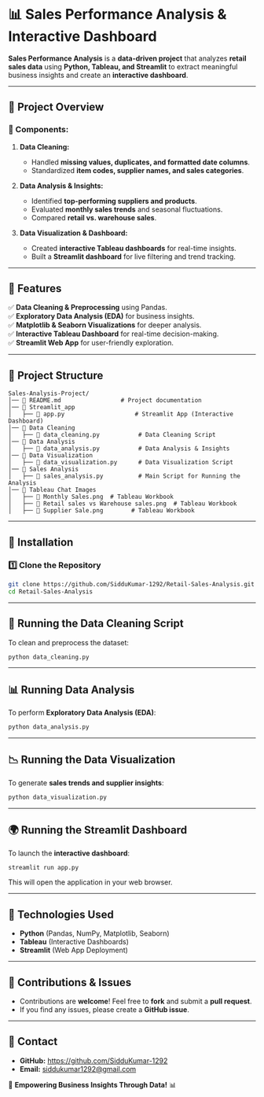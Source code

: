 # 📊 Sales Performance Analysis & Interactive Dashboard

**Sales Performance Analysis** is a **data-driven project** that analyzes **retail sales data** using **Python, Tableau, and Streamlit** to extract meaningful business insights and create an **interactive dashboard**.

---

## 📌 **Project Overview**

### **🔹 Components:**
1. **Data Cleaning:**
   - Handled **missing values, duplicates, and formatted date columns**.
   - Standardized **item codes, supplier names, and sales categories**.

2. **Data Analysis & Insights:**
   - Identified **top-performing suppliers and products**.
   - Evaluated **monthly sales trends** and seasonal fluctuations.
   - Compared **retail vs. warehouse sales**.

3. **Data Visualization & Dashboard:**
   - Created **interactive Tableau dashboards** for real-time insights.
   - Built a **Streamlit dashboard** for live filtering and trend tracking.

---

## 🚀 **Features**
✅ **Data Cleaning & Preprocessing** using Pandas.  
✅ **Exploratory Data Analysis (EDA)** for business insights.  
✅ **Matplotlib & Seaborn Visualizations** for deeper analysis.  
✅ **Interactive Tableau Dashboard** for real-time decision-making.  
✅ **Streamlit Web App** for user-friendly exploration.  

---

## 🐂 **Project Structure**
```
Sales-Analysis-Project/
│── 💜 README.md                 # Project documentation
│── 📂 Streamlit_app
│   ├── 💜 app.py                    # Streamlit App (Interactive Dashboard)
│── 📂 Data Cleaning
│   ├── 💜 data_cleaning.py           # Data Cleaning Script
│── 📂 Data Analysis
│   ├── 💜 data_analysis.py           # Data Analysis & Insights
│── 📂 Data Visualization
│   ├── 💜 data_visualization.py      # Data Visualization Script
│── 📂 Sales Analysis
│   ├── 💜 sales_analysis.py          # Main Script for Running the Analysis
│── 📂 Tableau Chat Images
│   ├── 💜 Monthly Sales.png  # Tableau Workbook
│   ├── 💜 Retail sales vs Warehouse sales.png  # Tableau Workbook
│   ├── 💜 Supplier Sale.png        # Tableau Workbook
```

---

## 🫠 **Installation**

### **1️⃣ Clone the Repository**
```bash
git clone https://github.com/SidduKumar-1292/Retail-Sales-Analysis.git
cd Retail-Sales-Analysis
```

---

## 🔄 **Running the Data Cleaning Script**
To clean and preprocess the dataset:
```bash
python data_cleaning.py
```

---

## 📊 **Running Data Analysis**
To perform **Exploratory Data Analysis (EDA)**:
```bash
python data_analysis.py
```

---

## 📉 **Running the Data Visualization**
To generate **sales trends and supplier insights**:
```bash
python data_visualization.py
```

---

## 🌍 **Running the Streamlit Dashboard**
To launch the **interactive dashboard**:
```bash
streamlit run app.py
```
This will open the application in your web browser.

---

## 🫠 **Technologies Used**
- **Python** (Pandas, NumPy, Matplotlib, Seaborn)
- **Tableau** (Interactive Dashboards)
- **Streamlit** (Web App Deployment)

---

## 🎉 **Contributions & Issues**
- Contributions are **welcome**! Feel free to **fork** and submit a **pull request**.
- If you find any issues, please create a **GitHub issue**.

---

## 💎 **Contact**
- **GitHub:** https://github.com/SidduKumar-1292 
- **Email:** siddukumar1292@gmail.com  

🚀 **Empowering Business Insights Through Data!** 📊


